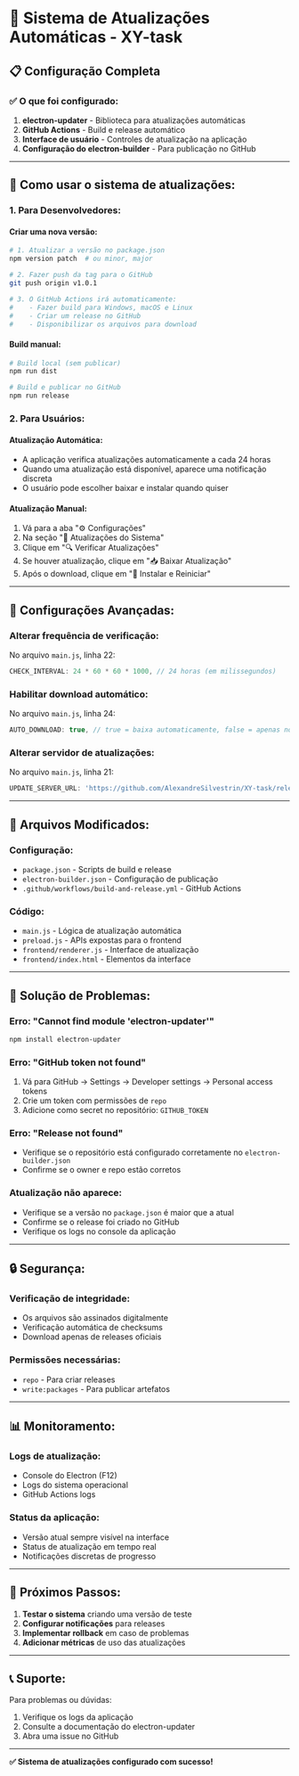 # 🔄 Sistema de Atualizações Automáticas - XY-task

## 📋 Configuração Completa

### ✅ **O que foi configurado:**

1. **electron-updater** - Biblioteca para atualizações automáticas
2. **GitHub Actions** - Build e release automático
3. **Interface de usuário** - Controles de atualização na aplicação
4. **Configuração do electron-builder** - Para publicação no GitHub

---

## 🚀 **Como usar o sistema de atualizações:**

### **1. Para Desenvolvedores:**

#### **Criar uma nova versão:**
```bash
# 1. Atualizar a versão no package.json
npm version patch  # ou minor, major

# 2. Fazer push da tag para o GitHub
git push origin v1.0.1

# 3. O GitHub Actions irá automaticamente:
#    - Fazer build para Windows, macOS e Linux
#    - Criar um release no GitHub
#    - Disponibilizar os arquivos para download
```

#### **Build manual:**
```bash
# Build local (sem publicar)
npm run dist

# Build e publicar no GitHub
npm run release
```

### **2. Para Usuários:**

#### **Atualização Automática:**
- A aplicação verifica atualizações automaticamente a cada 24 horas
- Quando uma atualização está disponível, aparece uma notificação discreta
- O usuário pode escolher baixar e instalar quando quiser

#### **Atualização Manual:**
1. Vá para a aba "⚙️ Configurações"
2. Na seção "🔄 Atualizações do Sistema"
3. Clique em "🔍 Verificar Atualizações"
4. Se houver atualização, clique em "📥 Baixar Atualização"
5. Após o download, clique em "🔄 Instalar e Reiniciar"

---

## 🔧 **Configurações Avançadas:**

### **Alterar frequência de verificação:**
No arquivo `main.js`, linha 22:
```javascript
CHECK_INTERVAL: 24 * 60 * 60 * 1000, // 24 horas (em milissegundos)
```

### **Habilitar download automático:**
No arquivo `main.js`, linha 24:
```javascript
AUTO_DOWNLOAD: true, // true = baixa automaticamente, false = apenas notifica
```

### **Alterar servidor de atualizações:**
No arquivo `main.js`, linha 21:
```javascript
UPDATE_SERVER_URL: 'https://github.com/AlexandreSilvestrin/XY-task/releases/latest',
```

---

## 📁 **Arquivos Modificados:**

### **Configuração:**
- `package.json` - Scripts de build e release
- `electron-builder.json` - Configuração de publicação
- `.github/workflows/build-and-release.yml` - GitHub Actions

### **Código:**
- `main.js` - Lógica de atualização automática
- `preload.js` - APIs expostas para o frontend
- `frontend/renderer.js` - Interface de atualização
- `frontend/index.html` - Elementos da interface

---

## 🐛 **Solução de Problemas:**

### **Erro: "Cannot find module 'electron-updater'"**
```bash
npm install electron-updater
```

### **Erro: "GitHub token not found"**
1. Vá para GitHub → Settings → Developer settings → Personal access tokens
2. Crie um token com permissões de `repo`
3. Adicione como secret no repositório: `GITHUB_TOKEN`

### **Erro: "Release not found"**
- Verifique se o repositório está configurado corretamente no `electron-builder.json`
- Confirme se o owner e repo estão corretos

### **Atualização não aparece:**
- Verifique se a versão no `package.json` é maior que a atual
- Confirme se o release foi criado no GitHub
- Verifique os logs no console da aplicação

---

## 🔒 **Segurança:**

### **Verificação de integridade:**
- Os arquivos são assinados digitalmente
- Verificação automática de checksums
- Download apenas de releases oficiais

### **Permissões necessárias:**
- `repo` - Para criar releases
- `write:packages` - Para publicar artefatos

---

## 📊 **Monitoramento:**

### **Logs de atualização:**
- Console do Electron (F12)
- Logs do sistema operacional
- GitHub Actions logs

### **Status da aplicação:**
- Versão atual sempre visível na interface
- Status de atualização em tempo real
- Notificações discretas de progresso

---

## 🎯 **Próximos Passos:**

1. **Testar o sistema** criando uma versão de teste
2. **Configurar notificações** para releases
3. **Implementar rollback** em caso de problemas
4. **Adicionar métricas** de uso das atualizações

---

## 📞 **Suporte:**

Para problemas ou dúvidas:
1. Verifique os logs da aplicação
2. Consulte a documentação do electron-updater
3. Abra uma issue no GitHub

---

**✅ Sistema de atualizações configurado com sucesso!**